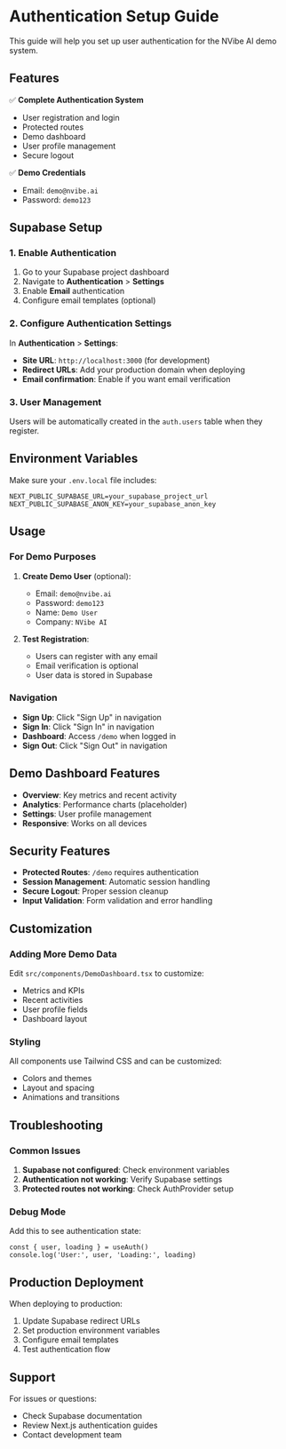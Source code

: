 # Authentication Setup Guide

This guide will help you set up user authentication for the NVibe AI demo system.

## Features

✅ **Complete Authentication System**
- User registration and login
- Protected routes
- Demo dashboard
- User profile management
- Secure logout

✅ **Demo Credentials**
- Email: `demo@nvibe.ai`
- Password: `demo123`

## Supabase Setup

### 1. Enable Authentication

1. Go to your Supabase project dashboard
2. Navigate to **Authentication** > **Settings**
3. Enable **Email** authentication
4. Configure email templates (optional)

### 2. Configure Authentication Settings

In **Authentication** > **Settings**:

- **Site URL**: `http://localhost:3000` (for development)
- **Redirect URLs**: Add your production domain when deploying
- **Email confirmation**: Enable if you want email verification

### 3. User Management

Users will be automatically created in the `auth.users` table when they register.

## Environment Variables

Make sure your `.env.local` file includes:

```env
NEXT_PUBLIC_SUPABASE_URL=your_supabase_project_url
NEXT_PUBLIC_SUPABASE_ANON_KEY=your_supabase_anon_key
```

## Usage

### For Demo Purposes

1. **Create Demo User** (optional):
   - Email: `demo@nvibe.ai`
   - Password: `demo123`
   - Name: `Demo User`
   - Company: `NVibe AI`

2. **Test Registration**:
   - Users can register with any email
   - Email verification is optional
   - User data is stored in Supabase

### Navigation

- **Sign Up**: Click "Sign Up" in navigation
- **Sign In**: Click "Sign In" in navigation  
- **Dashboard**: Access `/demo` when logged in
- **Sign Out**: Click "Sign Out" in navigation

## Demo Dashboard Features

- **Overview**: Key metrics and recent activity
- **Analytics**: Performance charts (placeholder)
- **Settings**: User profile management
- **Responsive**: Works on all devices

## Security Features

- **Protected Routes**: `/demo` requires authentication
- **Session Management**: Automatic session handling
- **Secure Logout**: Proper session cleanup
- **Input Validation**: Form validation and error handling

## Customization

### Adding More Demo Data

Edit `src/components/DemoDashboard.tsx` to customize:
- Metrics and KPIs
- Recent activities
- User profile fields
- Dashboard layout

### Styling

All components use Tailwind CSS and can be customized:
- Colors and themes
- Layout and spacing
- Animations and transitions

## Troubleshooting

### Common Issues

1. **Supabase not configured**: Check environment variables
2. **Authentication not working**: Verify Supabase settings
3. **Protected routes not working**: Check AuthProvider setup

### Debug Mode

Add this to see authentication state:

```tsx
const { user, loading } = useAuth()
console.log('User:', user, 'Loading:', loading)
```

## Production Deployment

When deploying to production:

1. Update Supabase redirect URLs
2. Set production environment variables
3. Configure email templates
4. Test authentication flow

## Support

For issues or questions:
- Check Supabase documentation
- Review Next.js authentication guides
- Contact development team
